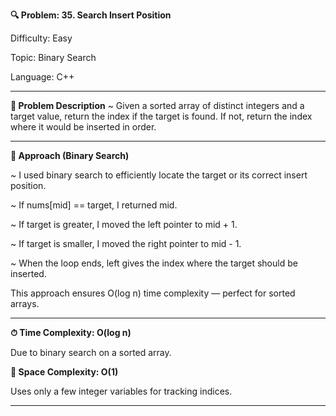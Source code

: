 **🔍 Problem: 35. Search Insert Position**

Difficulty: Easy

Topic: Binary Search

Language: C++

---------------------------------------------------------------------------------------------------------------------------

**📄 Problem Description** ~ 
Given a sorted array of distinct integers and a target value, return the index if the target is found. If not, return the index where it would be inserted in order.

---------------------------------------------------------------------------------------------------------------------------

**🚀 Approach (Binary Search)**

~ I used binary search to efficiently locate the target or its correct insert position.

~ If nums[mid] == target, I returned mid.

~ If target is greater, I moved the left pointer to mid + 1.

~ If target is smaller, I moved the right pointer to mid - 1.

~ When the loop ends, left gives the index where the target should be inserted.

This approach ensures O(log n) time complexity — perfect for sorted arrays.

---------------------------------------------------------------------------------------------------------------------------

**⏱ Time Complexity: O(log n)**

Due to binary search on a sorted array.

**💾 Space Complexity: O(1)**

Uses only a few integer variables for tracking indices.

---------------------------------------------------------------------------------------------------------------------------
